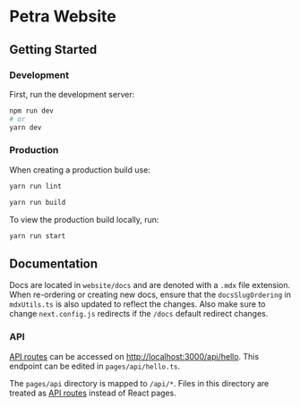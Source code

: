 # Petra Website
## Getting Started

### Development


First, run the development server:

```bash
npm run dev
# or
yarn dev
```


### Production

When creating a production build use:

```bash
yarn run lint
```

```bash
yarn run build
```

To view the production build locally, run:

```bash
yarn run start
```

## Documentation
Docs are located in `website/docs` and are denoted with a `.mdx` file extension. When re-ordering or creating new docs, ensure that the `docsSlugOrdering` in `mdxUtils.ts` is also updated to reflect the changes. Also make sure to change `next.config.js` redirects if the `/docs` default redirect changes.

### API

[API routes](https://nextjs.org/docs/api-routes/introduction) can be accessed on [http://localhost:3000/api/hello](http://localhost:3000/api/hello). This endpoint can be edited in `pages/api/hello.ts`.

The `pages/api` directory is mapped to `/api/*`. Files in this directory are treated as [API routes](https://nextjs.org/docs/api-routes/introduction) instead of React pages.
